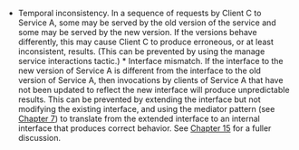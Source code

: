 *  Temporal inconsistency. In a sequence of requests by Client C to Service A, some may be served by the old version of the service and some may be served by the new version. If the versions behave differently, this may cause Client C to produce erroneous, or at least inconsistent, results. (This can be prevented by using the manage service interactions tactic.) *  Interface mismatch. If the interface to the new version of Service A is different from the interface to the old version of Service A, then invocations by clients of Service A that have not been updated to reflect the new interface will produce unpredictable results. This can be prevented by extending the interface but not modifying the existing interface, and using the mediator pattern (see [Chapter 7](ch07.xhtml#ch07)) to translate from the extended interface to an internal interface that produces correct behavior. See [Chapter 15](ch15.xhtml#ch15) for a fuller discussion.